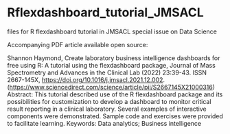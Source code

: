 # Rflexdashboard_tutorial_JMSACL
files for R flexdashboard tutorial in JMSACL special issue on Data Science

Accompanying PDF article available open source:

Shannon Haymond,
Create laboratory business intelligence dashboards for free using R: A tutorial using the flexdashboard package,
Journal of Mass Spectrometry and Advances in the Clinical Lab (2022) 23:39-43.
ISSN 2667-145X, https://doi.org/10.1016/j.jmsacl.2021.12.002.
(https://www.sciencedirect.com/science/article/pii/S2667145X21000316)
Abstract: This tutorial described use of the R flexdashboard package and its possibilities for customization to develop a dashboard to monitor critical result reporting in a clinical laboratory. Several examples of interactive components were demonstrated. Sample code and exercises were provided to facilitate learning.
Keywords: Data analytics; Business intelligence
